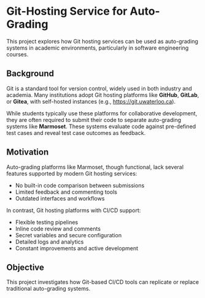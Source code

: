 # Git-Hosting Service for Auto-Grading

This project explores how Git hosting services can be used as auto-grading
systems in academic environments, particularly in software engineering courses.

## Background

Git is a standard tool for version control, widely used in both industry and
academia. Many institutions adopt Git hosting platforms like **GitHub**,
**GitLab**, or **Gitea**, with self-hosted instances (e.g.,
<https://git.uwaterloo.ca>).

While students typically use these platforms for collaborative development, they
are often required to submit their code to separate auto-grading systems like
**Marmoset**. These systems evaluate code against pre-defined test cases and
reveal test case outcomes as feedback.

## Motivation

Auto-grading platforms like Marmoset, though functional, lack several features
supported by modern Git hosting services:

- No built-in code comparison between submissions
- Limited feedback and commenting tools
- Outdated interfaces and workflows

In contrast, Git hosting platforms with CI/CD support:

- Flexible testing pipelines
- Inline code review and comments
- Secret variables and secure configuration
- Detailed logs and analytics
- Constant improvements and active development

## Objective

This project investigates how Git-based CI/CD tools can replicate or replace
traditional auto-grading systems.
